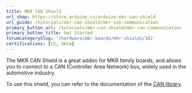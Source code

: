 ```yaml
---
title: MKR CAN Shield
url_shop: https://store.arduino.cc/arduino-mkr-can-shield
url_guide: /tutorials/mkr-can-shield/mkr-can-communication
primary_button_url: /tutorials/mkr-can-shield/mkr-can-communication
primary_button_title: Get Started
forumCategorySlug: '/hardware/mkr-boards/mkr-shields/162'
certifications: [CE, UKCA]
---
```


The MKR CAN Shield is a great addon for MKR family boards, and allows you to connect to a CAN (Controller Area Network) bus, widely used in the automotive industry.

To use this shield, you can refer to the documentation of the [CAN library](https://github.com/sandeepmistry/arduino-CAN).